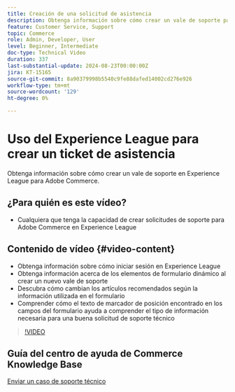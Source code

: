 ```yaml
---
title: Creación de una solicitud de asistencia
description: Obtenga información sobre cómo crear un vale de soporte para Adobe Commerce en Experience League
feature: Customer Service, Support
topic: Commerce
role: Admin, Developer, User
level: Beginner, Intermediate
doc-type: Technical Video
duration: 337
last-substantial-update: 2024-08-23T00:00:00Z
jira: KT-15165
source-git-commit: 8a90379998b5540c9fe88dafed14002cd276e926
workflow-type: tm+mt
source-wordcount: '129'
ht-degree: 0%

---
```



# Uso del Experience League para crear un ticket de asistencia

Obtenga información sobre cómo crear un vale de soporte en Experience League para Adobe Commerce.

## ¿Para quién es este vídeo?

* Cualquiera que tenga la capacidad de crear solicitudes de soporte para Adobe Commerce en Experience League

## Contenido de vídeo {#video-content}

* Obtenga información sobre cómo iniciar sesión en Experience League
* Obtenga información acerca de los elementos de formulario dinámico al crear un nuevo vale de soporte
* Descubra cómo cambian los artículos recomendados según la información utilizada en el formulario
* Comprender cómo el texto de marcador de posición encontrado en los campos del formulario ayuda a comprender el tipo de información necesaria para una buena solicitud de soporte técnico

>[!VIDEO](https://video.tv.adobe.com/v/3433065?learn=on)

## Guía del centro de ayuda de Commerce Knowledge Base

[Enviar un caso de soporte técnico](https://experienceleague.adobe.com/es/docs/commerce-knowledge-base/kb/help-center-guide/magento-help-center-user-guide#support-case)
